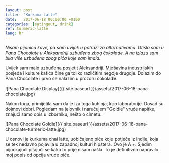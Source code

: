 ```yaml
---
layout: post
title:  "Kurkuma Latte"
date:   2017-06-18 00:00:00 +0100
categories: [eatingout, drink]
ref: turmeric-latte
lang: hr
---
```


*Nisam pijanica kave, pa sam uvijek u potrazi za alternativama. Otišla sam u Pana Chocolate u Aleksandriji uzbuđena zbog čokolade. A na izlazu sam bila više uzbuđena zbog pića koje sam imala.*

Uvijek sam malo uzbuđena posjetit Aleksandriji. Mješavina industrijskih posjeda i kulture kafića čine ga toliko različitim negdje drugdje. Dolazim do Pana Chocolate i prvo se nalazim u prozoru čokolade.

![Pana Chocolate Display]({{ site.baseurl }}/assets/2017-06-18-pana-chocolate.jpg)

Nakon toga, primijetila sam da je iza toga kuhinja, kao laboratorije. Dosad su dojmovi dobri. Pogledam na jelovnik i naručujem "Goldie" vruće napitke, znajući samo opis u izborniku, nešto o cimetu.

![Pana Chocolate Goldie]({{ site.baseurl }}/assets/2017-06-18-pana-chocolate-turmeric-latte.jpg)

U osnovi je kurkuma chai latte, uobičajeno piće koje potječe iz Indije, koja se tek nedavno pojavila u zapadnoj kulturi hipstera. Ovo je A +. Sjedim pijuckajući pitajući se kako to prije nisam našla. To je definitivno napravilo moj popis od opcija vruće piće.